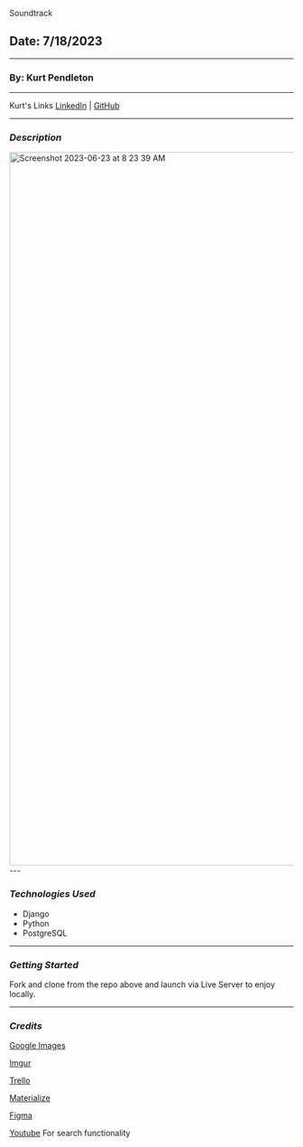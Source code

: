 Soundtrack

## Date: 7/18/2023

---

### By: Kurt Pendleton

---

Kurt's Links [LinkedIn](https://www.linkedin.com/in/kurt-pendleton-20b936269/) | [GitHub](https://github.com/kujo8p)

---

### _Description_



<img width="1264" alt="Screenshot 2023-06-23 at 8 23 39 AM" src="https://github.com/kujo8p/unpopular-opinion/assets/128774836/ca6ef4d1-2c63-463e-bfb3-1fc379491c97">
---

### _Technologies Used_

- Django
- Python
- PostgreSQL

---

### _Getting Started_



Fork and clone from the repo above and launch via Live Server to enjoy locally.

---

### _Credits_

[Google Images](https://images.google.com/)

[Imgur](https://imgur.com/)

[Trello](https://trello.com)

[Materialize](https://materializecss.com/)

[Figma](https://www.figma.com/file/wSIyTLNJdd35kVpZebctes/Untitled?type=design&node-id=0-1&mode=design&t=77DpDZLvwKP0LSYk-0)

[Youtube](https://www.youtube.com/watch?v=PQN6wzuGzVI&t=1098s) For search functionality

